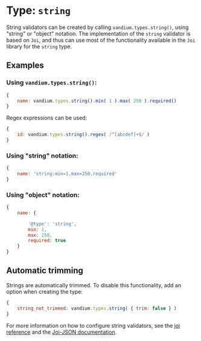# Type: `string`

String validators can be created by calling `vandium.types.string()`, using "string" or "object" notation. The implementation of the
`string` validator is based on `Joi`, and thus can use most of the functionality available in the `Joi` library for the `string` type.


## Examples

### Using `vandium.types.string()`:

```js
{
    name: vandium.types.string().min( 1 ).max( 250 ).required()
}
```

Regex expressions can be used:

```js
{
    id: vandium.types.string().regex( /^[abcdef]+$/ )
}
```

### Using "string" notation:

```js
{
    name: 'string:min=1,max=250,required'
}
```

### Using "object" notation:

```js
{
    name: {

        '@type': 'string',
        min: 1,
        max: 250,
        required: true
    }
}
```

## Automatic trimming

Strings are automatically trimmed. To disable this functionality, add an option when creating the type:

```js
{
    string_not_trimmed: vandium.types.string( { trim: false } )
}
```

For more information on how to configure string validators, see the [joi reference](https://github.com/hapijs/joi/tree/v8.0.5#string) and
the [Joi-JSON documentation](https://github.com/vandium-io/joi-json/tree/master/docs).
